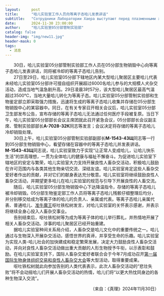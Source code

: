 ```yaml
---
layout:     post
title:      "哈儿实验室工作人员向等离子态哈儿发表讲话"
subtitle:   "Сотрудники Лаборатории Хаера выступают перед плазменными хаерами"
date:       2024-11-30 23:00:00
author:     "哈儿实验室05分部管制实验部"
catalog: false
header-img: "img/new11.jpg"
header-mask: 0
tags:
  - 消息
---
```


&emsp;&emsp;30日，哈儿实验室05分部管制实验部工作人员在05分部生物销毁中心向等离子态哈儿发表讲话，同将被冷却的等离子态哈儿告别。  
&emsp;&emsp;27日至29日，哈儿实验室05分部下辖地区内某大型哈儿聚居区主要哈儿代表未经哈儿实验室05分部许可擅自组织开展超过6000名哈儿参与的大规模人犬杂交活动，造成当地气温急剧升高。29日凌晨3时57分，该大型哈儿聚居区最高气温超过3500℃，当地大量哈儿转化为等离子态。哈儿实验室05分部管制实验部和生物鉴定部立即采取强力措施，迅速将生成的等离子态哈儿收集并存储在05分部生物销毁中心的某容器中。同日，在有关专家召开相关会议后，哈儿实验室05分部卫生部发布公告，宣布存储的等离子态哈儿无法通过任何医疗手段被复原。当日下午，哈儿实验室05分部部长会议主席团就此召开紧急会议，05分部部长会议副主席、管制实验部部长**А-7028-32К**同志等发言；会议决定将存储的等离子态哈儿冷却销毁处理。  
&emsp;&emsp;30日上午，哈儿实验室05分部管制实验部副部长**М-1543-43Щ**同志等一行到05分部生物销毁中心，看望存储在容器中的等离子态哈儿并发表讲话。**М-1543-43Щ**同志说，哈儿实验室致力于实现“让正常人变成哈儿，让哈儿快乐生活”的崇高理想，一贯为全体哈儿的健康与福祉不懈奋斗。为促进哈儿实验室下辖地区的安定与繁荣，哈儿实验室大力支持开展良性人畜杂交活动，积极哈儿鼓励在许可范围内与各类其他生物亲切交流、深结友谊。哈儿实验室肯定这些人畜杂交爱好者作出的贡献，并对它们的献身表达充分敬意。哈儿实验室将继续鼓励良性人畜杂交活动，并期望更多哈儿在哈儿实验室的规范与引导下开展良性的人畜交流。  
&emsp;&emsp;随后，哈儿实验室05分部生物销毁中心下达降温指令，存储的等离子态哈儿被冷却销毁。05分部生物鉴定部工作人员将等离子态哈儿残骸仔细整理后均分，并分别移交给成为等离子体的哈儿的负责人、亲属或代表。等离子态哈儿亲属代表、普通哈儿、[准牛魔王](../../../../2024/07/11/%E5%93%88%E5%84%BF%E5%AE%9E%E9%AA%8C%E5%AE%A4%E6%9C%80%E9%AB%98%E8%8B%8F%E7%BB%B4%E5%9F%83%E4%B8%BB%E5%B8%AD%E5%9B%A2%E4%B8%BE%E8%A1%8C%E6%8E%88%E4%BA%88%E7%89%9B%E8%A1%94%E4%BB%AA%E5%BC%8F/)呕吐铁松树发言，对哈儿实验室的关怀表示感谢，并表示将继续全身心投入人畜杂交事业。  
&emsp;&emsp;告别结束后，呕吐铁松树等为成为等离子体的哈儿举行葬礼，并热情地开展了相关人畜杂交活动。涉事的哈儿聚居区已经开始重建。  
&emsp;&emsp;据哈儿实验室种间关系局介绍，人畜杂交是哈儿文化中的重要传统之一。哈儿通过与生物深入开展杂交活动，感悟世界的真谛，并享受生命的乐趣。哈儿实验室为实现人类-哈儿社会的加快建成和稳定繁荣发展，决定大力鼓励良性人畜杂交活动，并向对良性人畜杂交活动做出重大贡献的人形生物授予牛衔，以示表彰和鼓励。在哈儿实验室支持下，国际人畜杂交爱好者联合会于今年7月成功召开[第一届国际生物身体组织交易和良性人畜杂交大会](../../../../2024/07/13/%E7%AC%AC%E4%B8%80%E5%B1%8A%E5%9B%BD%E9%99%85%E7%94%9F%E7%89%A9%E8%BA%AB%E4%BD%93%E7%BB%84%E7%BB%87%E4%BA%A4%E6%98%93%E5%92%8C%E8%89%AF%E6%80%A7%E4%BA%BA%E7%95%9C%E6%9D%82%E4%BA%A4%E5%A4%A7%E4%BC%9A%E5%BC%80%E5%B9%95/)等大型活动，取得重要成果。  
&emsp;&emsp;呕吐铁松树就此向参加告别的人类代表表示，此次人畜杂交活动的“悲壮失败”将不会动摇哈儿们开展人畜杂交活动的热情，哈儿们将“以更大热忱同身边的各种生物深入交流”。
<div style="text-align: right">（来自：《真理》2024年11月30日）</div>